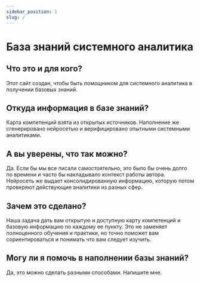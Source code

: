 ```yaml
---
sidebar_position: 1
slug: /
---
```


# База знаний системного аналитика

## Что это и для кого?

Этот сайт создан, чтобы быть помощником для системного аналитика в получении базовых знаний.

## Откуда информация в базе знаний?

Карта компетенций взята из открытых источников. Наполнение же сгенерировано нейросетью и верифицировано опытными системными аналитиками.

## А вы уверены, что так можно?

Да. Если бы мы все писали самостоятельно, это было бы очень долго по времени и часто бы накладывало контекст работы автора. Нейросеть же выдает консолидированную информацию, которую потом проверяют действующие аналитики из разных сфер.

## Зачем это сделано?

Наша задача дать вам открытую и доступную карту компетенций и базовую информацию по каждому ее пункту. Это не заменяет полноценного обучения и практики, но точно поможет вам сориентироваться и понимать что вам следует изучить.

## Могу ли я помочь в наполнении базы знаний?

Да, это можно сделать разными способами. Напишите мне.
